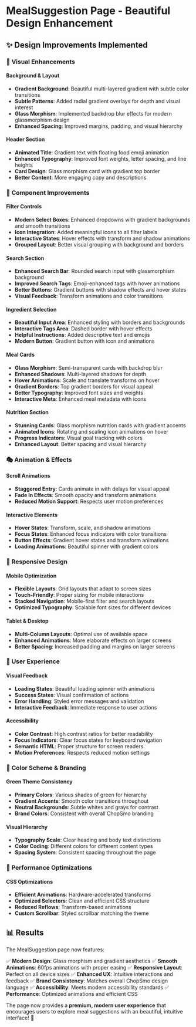 # MealSuggestion Page - Beautiful Design Enhancement

## ✨ **Design Improvements Implemented**

### 🎨 **Visual Enhancements**

#### **Background & Layout**
- **Gradient Background**: Beautiful multi-layered gradient with subtle color transitions
- **Subtle Patterns**: Added radial gradient overlays for depth and visual interest
- **Glass Morphism**: Implemented backdrop blur effects for modern glassmorphism design
- **Enhanced Spacing**: Improved margins, padding, and visual hierarchy

#### **Header Section**
- **Animated Title**: Gradient text with floating food emoji animation
- **Enhanced Typography**: Improved font weights, letter spacing, and line heights
- **Card Design**: Glass morphism card with gradient top border
- **Better Content**: More engaging copy and descriptions

### 🔧 **Component Improvements**

#### **Filter Controls**
- **Modern Select Boxes**: Enhanced dropdowns with gradient backgrounds and smooth transitions
- **Icon Integration**: Added meaningful icons to all filter labels
- **Interactive States**: Hover effects with transform and shadow animations
- **Grouped Layout**: Better visual grouping with background and borders

#### **Search Section**
- **Enhanced Search Bar**: Rounded search input with glassmorphism background
- **Improved Search Tags**: Emoji-enhanced tags with hover animations
- **Better Buttons**: Gradient buttons with shadow effects and hover states
- **Visual Feedback**: Transform animations and color transitions

#### **Ingredient Selection**
- **Beautiful Input Area**: Enhanced styling with borders and backgrounds
- **Interactive Tags Area**: Dashed border with hover effects
- **Helpful Instructions**: Added descriptive text and emojis
- **Modern Button**: Gradient button with icon and animations

#### **Meal Cards**
- **Glass Morphism**: Semi-transparent cards with backdrop blur
- **Enhanced Shadows**: Multi-layered shadows for depth
- **Hover Animations**: Scale and translate transforms on hover
- **Gradient Borders**: Top gradient borders for visual appeal
- **Better Typography**: Improved font sizes and weights
- **Interactive Meta**: Enhanced meal metadata with icons

#### **Nutrition Section**
- **Stunning Cards**: Glass morphism nutrition cards with gradient accents
- **Animated Icons**: Rotating and scaling icon animations on hover
- **Progress Indicators**: Visual goal tracking with colors
- **Enhanced Layout**: Better spacing and visual hierarchy

### 🎭 **Animation & Effects**

#### **Scroll Animations**
- **Staggered Entry**: Cards animate in with delays for visual appeal
- **Fade In Effects**: Smooth opacity and transform animations
- **Reduced Motion Support**: Respects user motion preferences

#### **Interactive Elements**
- **Hover States**: Transform, scale, and shadow animations
- **Focus States**: Enhanced focus indicators with color transitions
- **Button Effects**: Gradient hover states and transform animations
- **Loading Animations**: Beautiful spinner with gradient colors

### 📱 **Responsive Design**

#### **Mobile Optimization**
- **Flexible Layouts**: Grid layouts that adapt to screen sizes
- **Touch-Friendly**: Proper sizing for mobile interactions
- **Stacked Navigation**: Mobile-first filter and search layouts
- **Optimized Typography**: Scalable font sizes for different devices

#### **Tablet & Desktop**
- **Multi-Column Layouts**: Optimal use of available space
- **Enhanced Animations**: More elaborate effects on larger screens
- **Better Spacing**: Increased padding and margins on larger screens

### 🎯 **User Experience**

#### **Visual Feedback**
- **Loading States**: Beautiful loading spinner with animations
- **Success States**: Visual confirmation of actions
- **Error Handling**: Styled error messages and validation
- **Interactive Feedback**: Immediate response to user actions

#### **Accessibility**
- **Color Contrast**: High contrast ratios for better readability
- **Focus Indicators**: Clear focus states for keyboard navigation
- **Semantic HTML**: Proper structure for screen readers
- **Motion Preferences**: Respects reduced motion settings

### 🌈 **Color Scheme & Branding**

#### **Green Theme Consistency**
- **Primary Colors**: Various shades of green for hierarchy
- **Gradient Accents**: Smooth color transitions throughout
- **Neutral Backgrounds**: Subtle whites and grays for contrast
- **Brand Colors**: Consistent with overall ChopSmo branding

#### **Visual Hierarchy**
- **Typography Scale**: Clear heading and body text distinctions
- **Color Coding**: Different colors for different content types
- **Spacing System**: Consistent spacing throughout the page

### 🚀 **Performance Optimizations**

#### **CSS Optimizations**
- **Efficient Animations**: Hardware-accelerated transforms
- **Optimized Selectors**: Clean and efficient CSS structure
- **Reduced Reflows**: Transform-based animations
- **Custom Scrollbar**: Styled scrollbar matching the theme

## 📊 **Results**

The MealSuggestion page now features:

✅ **Modern Design**: Glass morphism and gradient aesthetics
✅ **Smooth Animations**: 60fps animations with proper easing
✅ **Responsive Layout**: Perfect on all device sizes
✅ **Enhanced UX**: Intuitive interactions and feedback
✅ **Brand Consistency**: Matches overall ChopSmo design language
✅ **Accessibility**: Meets modern accessibility standards
✅ **Performance**: Optimized animations and efficient CSS

The page now provides a **premium, modern user experience** that encourages users to explore meal suggestions with an beautiful, intuitive interface! 🎉
